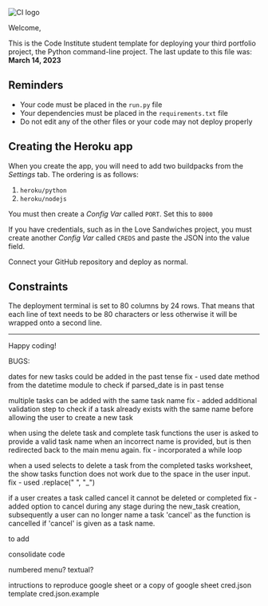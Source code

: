 ![CI logo](https://codeinstitute.s3.amazonaws.com/fullstack/ci_logo_small.png)

Welcome,

This is the Code Institute student template for deploying your third portfolio project, the Python command-line project. The last update to this file was: **March 14, 2023**

## Reminders

- Your code must be placed in the `run.py` file
- Your dependencies must be placed in the `requirements.txt` file
- Do not edit any of the other files or your code may not deploy properly

## Creating the Heroku app

When you create the app, you will need to add two buildpacks from the _Settings_ tab. The ordering is as follows:

1. `heroku/python`
2. `heroku/nodejs`

You must then create a _Config Var_ called `PORT`. Set this to `8000`

If you have credentials, such as in the Love Sandwiches project, you must create another _Config Var_ called `CREDS` and paste the JSON into the value field.

Connect your GitHub repository and deploy as normal.

## Constraints

The deployment terminal is set to 80 columns by 24 rows. That means that each line of text needs to be 80 characters or less otherwise it will be wrapped onto a second line.

---

Happy coding!








BUGS:

dates for new tasks could be added in the past tense
fix - used date method from the datetime module to check if parsed_date is in past tense

multiple tasks can be added with the same task name
fix - added additional validation step to check if a task already exists with the same name before allowing the user to create a new task

when using the delete task and complete task functions the user is asked to provide a valid task name when an incorrect name is provided, but is then redirected back to the main menu again.
fix - incorporated a while loop

when a used selects to delete a task from the completed tasks worksheet, the show tasks function does not work due to the space in the user input.
fix - used .replace(" ", "_")

if a user creates a task called cancel it cannot be deleted or completed
fix - added option to cancel during any stage during the new_task creation, subsequently a user can no longer name a task 'cancel' as the function is cancelled if 'cancel' is given as a task name.




to add

consolidate code

numbered menu?
textual?

intructions to reproduce google sheet or a copy of google sheet
cred.json template cred.json.example